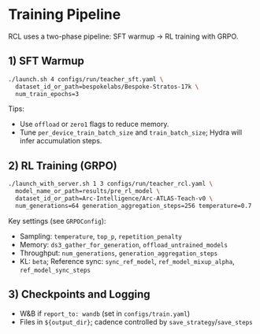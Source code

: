
# Training Pipeline

RCL uses a two-phase pipeline: SFT warmup → RL training with GRPO.

## 1) SFT Warmup

```bash
./launch.sh 4 configs/run/teacher_sft.yaml \
  dataset_id_or_path=bespokelabs/Bespoke-Stratos-17k \
  num_train_epochs=3
```

Tips:

- Use `offload` or `zero1` flags to reduce memory.
- Tune `per_device_train_batch_size` and `train_batch_size`; Hydra will infer accumulation steps.

## 2) RL Training (GRPO)

```bash
./launch_with_server.sh 1 3 configs/run/teacher_rcl.yaml \
  model_name_or_path=results/pre_rl_model \
  dataset_id_or_path=Arc-Intelligence/Arc-ATLAS-Teach-v0 \
  num_generations=64 generation_aggregation_steps=256 temperature=0.7
```

Key settings (see `GRPOConfig`):

- Sampling: `temperature`, `top_p`, `repetition_penalty`
- Memory: `ds3_gather_for_generation`, `offload_untrained_models`
- Throughput: `num_generations`, `generation_aggregation_steps`
- KL: `beta`; Reference sync: `sync_ref_model`, `ref_model_mixup_alpha`, `ref_model_sync_steps`

## 3) Checkpoints and Logging

- W&B if `report_to: wandb` (set in `configs/train.yaml`)
- Files in `${output_dir}`; cadence controlled by `save_strategy`/`save_steps`

